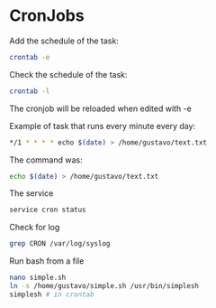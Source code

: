 # CronJobs

Add the schedule of the task:
```sh
crontab -e
```

Check the schedule of the task:
```sh
crontab -l
```
The cronjob will be reloaded when edited with -e

Example of task that runs every minute every day:
```sh
*/1 * * * * echo $(date) > /home/gustavo/text.txt
```
The command was:
```sh
echo $(date) > /home/gustavo/text.txt
```

The service
```sh
service cron status
```

Check for log
```sh
grep CRON /var/log/syslog
```

Run bash from a file
```bash
nano simple.sh
ln -s /home/gustavo/simple.sh /usr/bin/simplesh
simplesh # in crontab
```
